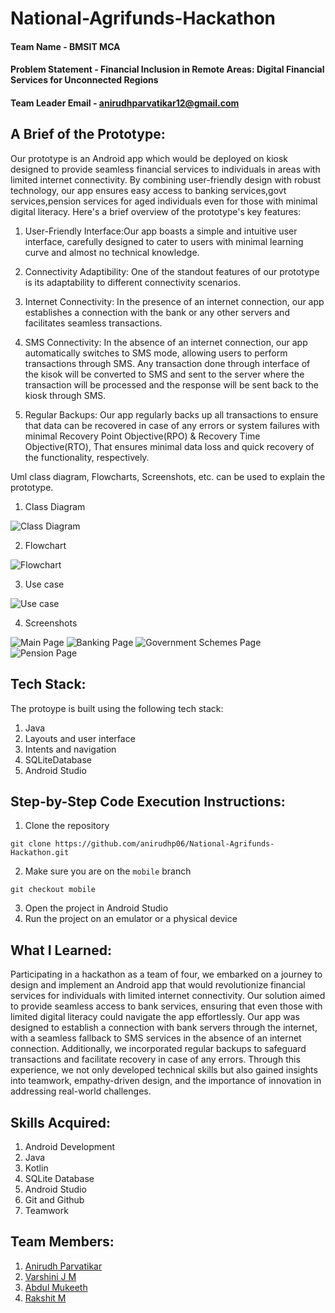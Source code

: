 # National-Agrifunds-Hackathon


#### Team Name - BMSIT MCA
#### Problem Statement - Financial Inclusion in Remote Areas: Digital Financial Services for Unconnected Regions 
#### Team Leader Email - anirudhparvatikar12@gmail.com

## A Brief of the Prototype:

  Our prototype is an Android app which would be deployed on kiosk designed to provide seamless financial services to individuals in areas with limited internet connectivity. By combining user-friendly design with robust technology, our app ensures easy access to banking services,govt services,pension services for aged individuals even for those with minimal digital literacy. Here's a brief overview of the prototype's key features:

  1. User-Friendly Interface:Our app boasts a simple and intuitive user interface, carefully designed to cater to users with minimal learning curve and almost no technical knowledge.

  2. Connectivity Adaptibility: One of the standout features of our prototype is its adaptability to different connectivity scenarios.

  3. Internet Connectivity: In the presence of an internet connection, our app establishes a connection with the bank or any other servers and facilitates seamless transactions.

  4. SMS Connectivity: In the absence of an internet connection, our app automatically switches to SMS mode, allowing users to perform transactions through SMS. Any transaction done through interface of the kisok will be converted to SMS and sent to the server where the transaction will be processed and the response will be sent back to the kiosk through SMS.

  5. Regular Backups: Our app regularly backs up all transactions to ensure that data can be recovered in case of any errors or system failures with minimal Recovery Point Objective(RPO) & Recovery Time Objective(RTO), That ensures minimal data loss and quick recovery of the functionality, respectively.

  Uml class diagram, Flowcharts, Screenshots, etc. can be used to explain the prototype. 

  1. Class Diagram

  ![Class Diagram](images/class_diagram.jpg)

  2. Flowchart

  ![Flowchart](images/flowchart_readme.jpg)

  3. Use case


  ![Use case](images/use_case.jpg)

  4. Screenshots

  ![Main Page](images/1.jpeg)
  ![Banking Page](images/2.jpeg)
  ![Government Schemes Page](images/3.jpeg)
  ![Pension Page](images/4.jpeg)

  
## Tech Stack:
  The protoype is built using the following tech stack:
  1. Java
  2. Layouts and user interface
  3. Intents and navigation
  4. SQLiteDatabase
  5. Android Studio
   
## Step-by-Step Code Execution Instructions:
  1. Clone the repository
  
   ```git clone https://github.com/anirudhp06/National-Agrifunds-Hackathon.git```

   
  2. Make sure you are on the `mobile` branch
 
  ```git checkout mobile```

  
  3. Open the project in Android Studio
  4. Run the project on an emulator or a physical device
  
## What I Learned:
  Participating in a hackathon as a team of four, we embarked on a journey to design and implement an Android app that would revolutionize financial services for individuals with limited internet connectivity. Our solution aimed to provide seamless access to bank services, ensuring that even those with limited digital literacy could navigate the app effortlessly.
  Our app was designed to establish a connection with bank servers through the internet, with a seamless fallback to SMS services in the absence of an internet connection. Additionally, we incorporated regular backups to safeguard transactions and facilitate recovery in case of any errors. Through this experience, we not only developed technical skills but also gained insights into teamwork, empathy-driven design, and the importance of innovation in addressing real-world challenges.


## Skills Acquired:
  1. Android Development
  2. Java
  3. Kotlin
  4. SQLite Database
  5. Android Studio
  6. Git and Github
  7. Teamwork

## Team Members:
  1. [Anirudh Parvatikar](https://github.com/anirudhp06)
  2. [Varshini J M](https://github.com/varu2001)
  3. [Abdul Mukeeth](https://github.com/abdulmukeeth)
  4. [Rakshit M](https://github.com/rakshithm63)